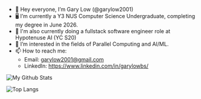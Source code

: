 - 👋 Hey everyone, I’m Gary Low (@garylow2001)
- 🖥️ I’m currently a Y3 NUS Computer Science Undergraduate, completing my degree in June 2026.
- 💼 I'm also currently doing a fullstack software engineer role at Hypotenuse AI (YC S20)
- 🌱 I’m interested in the fields of Parallel Computing and AI/ML.
- 📫 How to reach me:
    - Email: garylow2001@gmail.com
    - LinkedIn: https://www.linkedin.com/in/garylowbs/

![My Github Stats](https://github-readme-stats.vercel.app/api?username=garylow2001&theme=aura&show_icons=true&hide=stars)

![Top Langs](https://github-readme-stats.vercel.app/api/top-langs/?username=garylow2001&theme=aura&layout=donut)

<!---
garylow2001/garylow2001 is a ✨ special ✨ repository because its `README.md` (this file) appears on your GitHub profile.
You can click the Preview link to take a look at your changes.
--->
